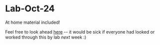# Lab-Oct-24
At home material included!

Feel free to look ahead [here](https://github.com/UH-AIAA/Lab-Oct-31/blob/main/README.md) -- it would be sick if everyone had looked or worked through this by lab _next_ week :)

